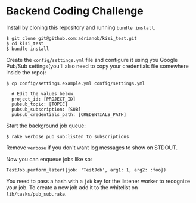 # Backend Coding Challenge

Install by cloning this repository and running `bundle install`.

```
$ git clone git@github.com:adrianob/kisi_test.git
$ cd kisi_test
$ bundle install
```

Create the `config/settings.yml` file and configure it using you Google Pub/Sub settings(you'll also need to copy your credentials file somewhere inside the repo):
```
$ cp config/settings.example.yml config/settings.yml
```
```
  # Edit the values below
  project_id: [PROJECT_ID]
  pubsub_topic: [TOPIC]
  pubsub_subscription: [SUB]
  pubsub_credentials_path: [CREDENTIALS_PATH]
```
Start the background job queue:
```
$ rake verbose pub_sub:listen_to_subscriptions
```
Remove `verbose` if you don't want log messages to show on STDOUT.

Now you can enqueue jobs like so:
```
TestJob.perform_later({job: 'TestJob', arg1: 1, arg2: :foo})
```

You need to pass a hash with a `job` key for the listener worker to recognize your job. To create a new job add it to the whitelist on `lib/tasks/pub_sub.rake`.
